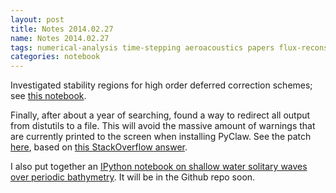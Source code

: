 ```yaml
---
layout: post
title: Notes 2014.02.27
name: Notes 2014.02.27
tags: numerical-analysis time-stepping aeroacoustics papers flux-reconstruction notes
categories: notebook
---
```


Investigated stability regions for high order deferred correction schemes; see [this notebook](https://bitbucket.org/ketch/rkextrapolation/src/a78b4aa2d336491cac35c1df81e703ce103d6937/SDC%20Stability%20regions%20when%20theta%20is%20nonzero.ipynb).

Finally, after about a year of searching, found a way to redirect all output from distutils
to a file.  This will avoid the massive amount of warnings that are currently printed to the
screen when installing PyClaw.  See the patch [here](https://github.com/clawpack/clawpack/pull/35),
based on [this StackOverflow answer](http://stackoverflow.com/a/11632982/786902).


I also put together an [IPython notebook on shallow water solitary waves over periodic
bathymetry](https://dl.dropboxusercontent.com/u/656693/shallow_water_diffraction.ipynb).
It will be in the Github repo soon.
